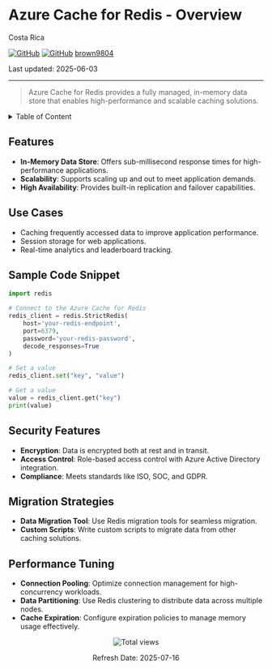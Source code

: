 # Azure Cache for Redis - Overview

Costa Rica

[![GitHub](https://badgen.net/badge/icon/github?icon=github&label)](https://github.com)
[![GitHub](https://img.shields.io/badge/--181717?logo=github&logoColor=ffffff)](https://github.com/)
[brown9804](https://github.com/brown9804)

Last updated: 2025-06-03

----------

> Azure Cache for Redis provides a fully managed, in-memory data store that enables high-performance and scalable caching solutions.


<details>
<summary>Table of Content</summary>

- [Features](#features)
- [Use Cases](#use-cases)
- [Sample Code Snippet](#sample-code-snippet)
- [Security Features](#security-features)
- [Migration Strategies](#migration-strategies)
- [Performance Tuning](#performance-tuning)

</details>

## Features

- **In-Memory Data Store**: Offers sub-millisecond response times for high-performance applications.
- **Scalability**: Supports scaling up and out to meet application demands.
- **High Availability**: Provides built-in replication and failover capabilities.

## Use Cases

- Caching frequently accessed data to improve application performance.
- Session storage for web applications.
- Real-time analytics and leaderboard tracking.

## Sample Code Snippet

```python
import redis

# Connect to the Azure Cache for Redis
redis_client = redis.StrictRedis(
    host='your-redis-endpoint',
    port=6379,
    password='your-redis-password',
    decode_responses=True
)

# Set a value
redis_client.set("key", "value")

# Get a value
value = redis_client.get("key")
print(value)
```

## Security Features

- **Encryption**: Data is encrypted both at rest and in transit.
- **Access Control**: Role-based access control with Azure Active Directory integration.
- **Compliance**: Meets standards like ISO, SOC, and GDPR.

## Migration Strategies

- **Data Migration Tool**: Use Redis migration tools for seamless migration.
- **Custom Scripts**: Write custom scripts to migrate data from other caching solutions.

## Performance Tuning

- **Connection Pooling**: Optimize connection management for high-concurrency workloads.
- **Data Partitioning**: Use Redis clustering to distribute data across multiple nodes.
- **Cache Expiration**: Configure expiration policies to manage memory usage effectively.

<!-- START BADGE -->
<div align="center">
  <img src="https://img.shields.io/badge/Total%20views-31-limegreen" alt="Total views">
  <p>Refresh Date: 2025-07-16</p>
</div>
<!-- END BADGE -->
